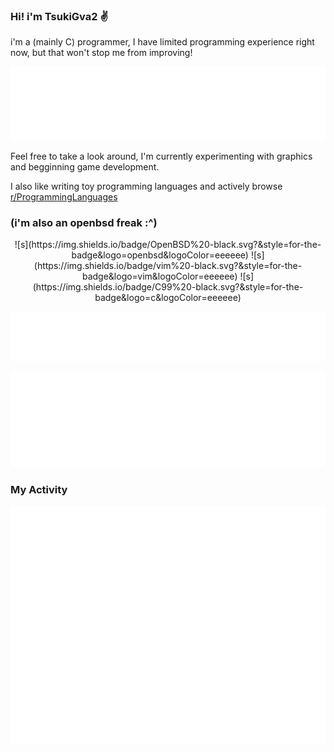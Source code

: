 ### Hi! i'm TsukiGva2 ✌️
i'm a (mainly C) programmer, I have limited programming experience right now, but that won't stop me from improving!

![my programming habits](./metrics.plugin.habits.svg)

Feel free to take a look around, I'm
currently experimenting with graphics
and begginning game development.

I also like writing toy programming
languages and actively browse [r/ProgrammingLanguages](https://reddit.com/r/ProgrammingLanguages/s/y9M0xSBdiL)

### (i'm also an openbsd freak :^)

<div style="text-align: center">
![s](https://img.shields.io/badge/OpenBSD%20-black.svg?&style=for-the-badge&logo=openbsd&logoColor=eeeeee)
![s](https://img.shields.io/badge/vim%20-black.svg?&style=for-the-badge&logo=vim&logoColor=eeeeee)
![s](https://img.shields.io/badge/C99%20-black.svg?&style=for-the-badge&logo=c&logoColor=eeeeee)

![favorite topics](./metrics.plugin.topics.svg)

![top languages](./metrics.plugin.languages.svg)
</div>

### My Activity
![activity](./metrics.plugin.activity.svg)

<!--![Top Langs](https://github-readme-stats.vercel.app/api/top-langs/?username=TsukiGva2&layout=compact&theme=onedark&hide=xc&exclude_repo=sxript,unnoficial-zimbu,zup,venci,TsukiGva2.github.io)-->

